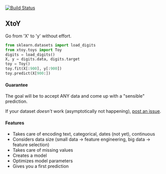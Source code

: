 [![Build Status](https://travis-ci.org/kootenpv/xtoy.svg?branch=master)](https://travis-ci.org/kootenpv/xtoy)

## XtoY

Go from 'X' to 'y' without effort.

``` python
from sklearn.datasets import load_digits
from xtoy.toys import Toy
digits = load_digits()
X, y = digits.data, digits.target
toy = Toy()
toy.fit(X[:900], y[:900])
toy.predict(X[900:])
```

#### Guarantee

The goal will be to accept ANY data and come up with a "sensible" prediction.

If your dataset *doesn't* work (asymptotically not happening), [post an issue](https://github.com/kootenpv/xtoy/issues).

#### Features

- Takes care of encoding text, categorical, dates (not yet), continuous
- Considers data size (small data -> feature engineering, big data -> feature selection)
- Takes care of missing values
- Creates a model
- Optimizes model parameters
- Gives you a first prediction
